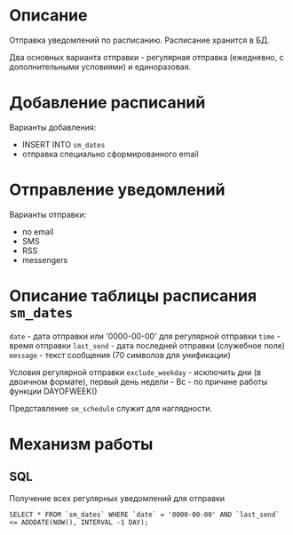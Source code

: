 Описание
========

Отправка уведомлений по расписанию. Расписание хранится в БД.

Два основных варианта отправки - регулярная отправка (ежедневно, с дополнительными условиями) и единоразовая.

Добавление расписаний
=====================

Варианты добавления:
- INSERT INTO `sm_dates`
- отправка специально сформированного email

Отправление уведомлений
=======================

Варианты отправки:
- по email
- SMS
- RSS
- messengers


Описание таблицы расписания `sm_dates`
======================================

`date` - дата отправки или '0000-00-00' для регулярной отправки
`time` - время отправки
`last_send` - дата последней отправки (служебное поле)
`message` - текст сообщения (70 символов для унификации)

Условия регулярной отправки
`exclude_weekday` - исключить дни (в двоичном формате), первый день недели - Вс - по причине работы функции DAYOFWEEK()

Представление `sm_schedule` служит для наглядности.

Механизм работы
===============

SQL
---

Получение всех регулярных уведомлений для отправки

    SELECT * FROM `sm_dates` WHERE `date` = '0000-00-00' AND `last_send` <= ADDDATE(NOW(), INTERVAL -1 DAY);

